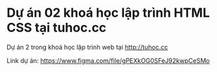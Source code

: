 # Dự án 02 khoá học lập trình HTML CSS tại tuhoc.cc
Dự án 2 trong khoá học lập trình web tại http://tuhoc.cc

Link dự án: https://www.figma.com/file/gPEXkOG0SFeJ92kwpCeSMo

